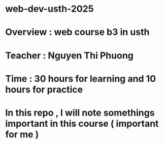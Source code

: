 # web-dev-usth-2025
# Overview : web course b3 in usth
# Teacher : Nguyen Thi Phuong
# Time : 30 hours for learning and 10 hours for practice
# In this repo , I will note somethings important in this course ( important for me )
